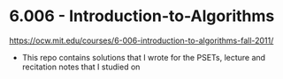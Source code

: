 # 6.006 - Introduction-to-Algorithms

https://ocw.mit.edu/courses/6-006-introduction-to-algorithms-fall-2011/

- This repo contains solutions that I wrote for the PSETs, lecture and recitation notes that I studied on 
